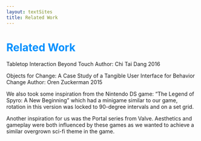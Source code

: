 ```yaml
---
layout: textSites
title: Related Work
---
```

# <span style="color:#0090ff;"> Related Work </span>
Tabletop Interaction Beyond Touch
Author: Chi Tai Dang
2016

Objects for Change: A Case Study of a Tangible User Interface for Behavior Change
Author: Oren Zuckerman
2015

We also took some inspiration from the Nintendo DS game: “The Legend of Spyro: A New Beginning” which had a minigame similar to our game, rotation in this version was locked to 90-degree intervals and on a set grid.

Another inspiration for us was the Portal series from Valve. Aesthetics and gameplay were both influenced by these games as we wanted to achieve a similar overgrown sci-fi theme in the game.
